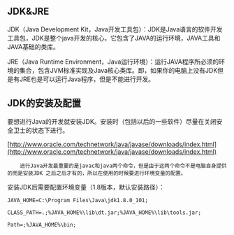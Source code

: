 ## JDK&JRE

JDK（Java Development Kit，Java开发工具包）：JDK是Java语言的软件开发工具包，JDK是整个java开发的核心，它包含了JAVA的运行环境，JAVA工具和JAVA基础的类库。

JRE（Java Runtime Environment，Java运行环境）：运行JAVA程序所必须的环境的集合，包含JVM标准实现及Java核心类库。即，如果你的电脑上没有JDK但是有JRE也是可以运行Java程序，但是不能进行开发。

## JDK的安装及配置

要想进行Java的开发就安装JDK。安装时（包括以后的一些软件）尽量在关闭安全卫士的状态下进行。

[http://www.oracle.com/technetwork/java/javase/downloads/index.html](http://www.oracle.com/technetwork/java/javase/downloads/index.html)

        进行Java开发最重要的是javac和java两个命令，但是由于这两个命令不是电脑自身提供的而是安装JDK 之后之后才有的，所以在使用的时候要进行环境变量的配置。

安装JDK后需要配置环境变量（1.8版本，默认安装路径）：

`JAVA_HOME=C:\Program Files\Java\jdk1.8.0_101;`

`CLASS_PATH=.;%JAVA_HOME%\lib\dt.jar;%JAVA_HOME%\lib\tools.jar;`

`Path=;%JAVA_HOME%\bin;`

